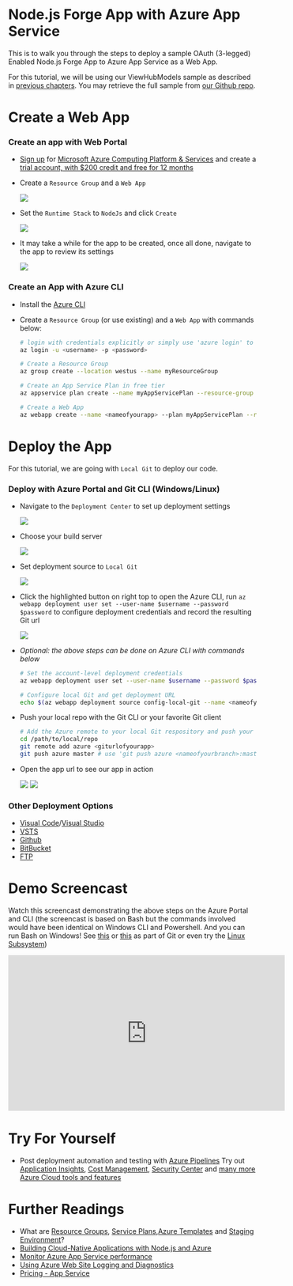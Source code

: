 # Node.js Forge App with Azure App Service

This is to walk you through the steps to deploy a sample OAuth (3-legged) Enabled Node.js Forge App to Azure App Service as a Web App.

For this tutorial, we will be using our ViewHubModels sample as described in [previous chapters](tutorials/viewhubmodels). You may retrieve the full sample from [our Github repo](https://github.com/Autodesk-Forge/learn.forge.viewhubmodels/tree/nodejs).

# Create a Web App

### Create an app with Web Portal

- [Sign up](https://signup.azure.com/) for [Microsoft Azure Computing Platform & Services](https://azure.microsoft.com/) and create a [trial account, with $200 credit and free for 12 months ](https://azure.microsoft.com/en-us/free/?cdn=disable)
- Create a ```Resource Group``` and a ```Web App```

  ![](../../_media/deployment/azure/create_web_app_1.png)
- Set the ```Runtime Stack``` to ```NodeJs``` and click ```Create```

  ![](../../_media/deployment/azure/create_web_app_node.png)
- It may take a while for the app to be created, once all done, navigate to the app to review its settings

  ![](../../_media/deployment/azure/app_dashboard.png)

### Create an App with Azure CLI
- Install the [Azure CLI](https://docs.microsoft.com/en-us/cli/azure/install-azure-cli?view=azure-cli-latest)

- Create a ```Resource Group``` (or use existing) and a ```Web App``` with commands below:

  ```bash
  # login with credentials explicitly or simply use 'azure login' to log in with a browser session or authorisation code
  az login -u <username> -p <password>

  # Create a Resource Group
  az group create --location westus --name myResourceGroup

  # Create an App Service Plan in free tier
  az appservice plan create --name myAppServicePlan --resource-group myResourceGroup --sku FREE

  # Create a Web App
  az webapp create --name <nameofyourapp> --plan myAppServicePlan --resource-group myResourceGroup
  ```

# Deploy the App

For this tutorial, we are going with ```Local Git``` to deploy our code.

### Deploy with Azure Portal and Git CLI (Windows/Linux)
- Navigate to the ```Deployment Center``` to set up deployment settings

  ![](../../_media/deployment/azure/deployment_settings_1.png)
- Choose your build server

  ![](../../_media/deployment/azure/deployment_settings_kudu.png)
- Set deployment source to ```Local Git```

  ![](../../_media/deployment/azure/deployment_settings_localgit_1.png)
- Click the highlighted button on right top to open the Azure CLI, run ```az webapp deployment user set --user-name $username --password $password``` to configure deployment credentials and record the resulting Git url

  ![](../../_media/deployment/azure/deployment_settings_azure.png)

- _Optional: the above steps can be done on Azure CLI with commands below_
  ```bash
  # Set the account-level deployment credentials
  az webapp deployment user set --user-name $username --password $password

  # Configure local Git and get deployment URL
  echo $(az webapp deployment source config-local-git --name <nameofyourapp> --resource-group <nameofyourresourcegroup> --query url --output tsv)
  ```

- Push your local repo with the Git CLI or your favorite Git client
  ```bash
  # Add the Azure remote to your local Git respository and push your code
  cd /path/to/local/repo
  git remote add azure <giturlofyourapp>
  git push azure master # use 'git push azure <nameofyourbranch>:master' if you would like to push other local branches than master
  ```

- Open the app url to see our app in action

    ![](../../_media/deployment/azure/app_dashboard.png)
    ![](../../_media/deployment/azure/app_running.png)

### Other Deployment Options
- [Visual Code](https://azure.microsoft.com/en-us/blog/visual-studio-code-and-azure-app-service-a-perfect-fit/)/[Visual Studio](../node)
- [VSTS](https://docs.microsoft.com/en-us/labs/devops/deployazurefunctionswithvsts/)
- [Github](https://blogs.msdn.microsoft.com/benjaminperkins/2017/05/10/deploy-github-source-code-repositories-to-an-azure-app-service/)
- [BitBucket](https://confluence.atlassian.com/bitbucket/deploy-to-microsoft-azure-900820699.html)
- [FTP](https://docs.microsoft.com/en-us/azure/app-service/deploy-ftp)



# Demo Screencast
Watch this screencast demonstrating the above steps on the Azure Portal and CLI (the screencast is based on Bash but the commands involved would have been identical on Windows CLI and Powershell. And you can run Bash on Windows! See [this](http://mingw.org/wiki/msys) or [this](https://gitforwindows.org/) as part of Git or even try the [Linux Subsystem](https://docs.microsoft.com/en-us/windows/wsl/install-win10))
<iframe width="560" height="315" src="https://www.youtube.com/embed/h_b_te0Iza0" frameborder="0" allow="accelerometer; autoplay; encrypted-media; gyroscope; picture-in-picture" allowfullscreen></iframe>

# Try For Yourself
- Post deployment automation and testing with [Azure Pipelines](https://docs.microsoft.com/en-us/azure/devops/pipelines/languages/javascript?view=vsts)
Try out [Application Insights](https://azure.microsoft.com/en-us/services/monitor/), [Cost Management](https://portal.azure.com/#blade/Microsoft_Azure_Billing/ModernBillingMenuBlade/Overview), [Security Center](https://portal.azure.com/#blade/Microsoft_Azure_Security/SecurityMenuBlade/18) and [many more Azure Cloud tools and features](https://azure.microsoft.com/en-us/services/)

# Further Readings
- What are [Resource Groups](https://docs.microsoft.com/en-us/azure/azure-resource-manager/resource-group-overview), [Service Plans](https://azure.microsoft.com/en-us/pricing/details/app-service/plans/),[Azure Templates](https://azure.microsoft.com/en-us/resources/templates/) and [Staging Environment](https://docs.microsoft.com/en-us/azure/app-service/deploy-staging-slots)?
- [Building Cloud-Native Applications with Node.js and Azure](https://azure.microsoft.com/en-us/resources/building-cloud-native-applications-with-node-js-and-azure/en-us/)
- [Monitor Azure App Service performance](https://docs.microsoft.com/en-us/azure/application-insights/app-insights-azure-web-apps)
- [Using Azure Web Site Logging and Diagnostics](https://azure.microsoft.com/en-us/resources/videos/azure-web-site-logging-and-diagnostics/)
- [Pricing - App Service](https://azure.microsoft.com/en-us/pricing/details/app-service/windows/)
